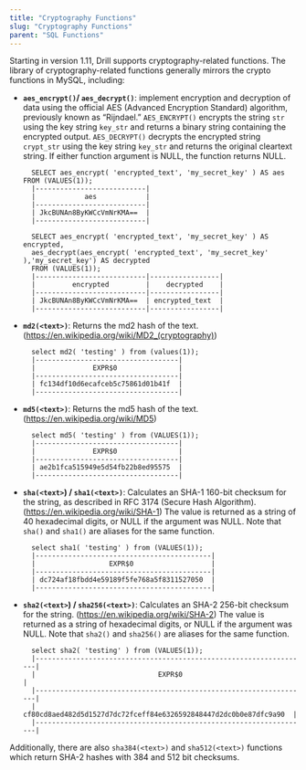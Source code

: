 ```yaml
---
title: "Cryptography Functions"
slug: "Cryptography Functions"
parent: "SQL Functions"
---
```


Starting in version 1.11, Drill supports cryptography-related functions. The library of cryptography-related functions generally mirrors the crypto functions in MySQL, including:

* **`aes_encrypt()`/ `aes_decrypt()`**: implement encryption and decryption of data using the official AES (Advanced Encryption Standard) algorithm, previously known as “Rijndael.”
 `AES_ENCRYPT()` encrypts the string `str` using the key string `key_str` and returns a binary string containing the encrypted output. `AES_DECRYPT()` decrypts the encrypted string `crypt_str` using the key string `key_str` and returns the original cleartext string. If either function argument is NULL, the function returns NULL.


		SELECT aes_encrypt( 'encrypted_text', 'my_secret_key' ) AS aes FROM (VALUES(1));
		|---------------------------|
		|            aes            |
		|---------------------------|
		| JkcBUNAn8ByKWCcVmNrKMA==  |
		|---------------------------|
		
		SELECT aes_encrypt( 'encrypted_text', 'my_secret_key' ) AS encrypted,
		aes_decrypt(aes_encrypt( 'encrypted_text', 'my_secret_key' ),'my_secret_key') AS decrypted
		FROM (VALUES(1));
		|---------------------------|-----------------|
		|         encrypted         |    decrypted    |
		|---------------------------|-----------------|
		| JkcBUNAn8ByKWCcVmNrKMA==  | encrypted_text  |
		|---------------------------|-----------------|


* **`md2(<text>)`**:  Returns the md2 hash of the text. (https://en.wikipedia.org/wiki/MD2_(cryptography))


		select md2( 'testing' ) from (values(1));
		|-----------------------------------|
		|              EXPR$0               |
		|-----------------------------------|
		| fc134df10d6ecafceb5c75861d01b41f  |
		|-----------------------------------|


* **`md5(<text>)`**: Returns the md5 hash of the text. (https://en.wikipedia.org/wiki/MD5)

		select md5( 'testing' ) from (VALUES(1));
		|-----------------------------------|
		|              EXPR$0               |
		|-----------------------------------|
		| ae2b1fca515949e5d54fb22b8ed95575  |
		|-----------------------------------|

* **`sha(<text>`) / `sha1(<text>)`**: Calculates an SHA-1 160-bit checksum for the string, as described in RFC 3174 (Secure Hash Algorithm). (https://en.wikipedia.org/wiki/SHA-1) The value is returned as a string of 40 hexadecimal digits, or NULL if the argument was NULL. Note that `sha()` and `sha1()` are aliases for the same function.

		select sha1( 'testing' ) from (VALUES(1));
		|-------------------------------------------|
		|                  EXPR$0                   |
		|-------------------------------------------|
		| dc724af18fbdd4e59189f5fe768a5f8311527050  |
		|-------------------------------------------|

* **`sha2(<text>`) / `sha256(<text>)`**: Calculates an SHA-2 256-bit checksum for the string. (https://en.wikipedia.org/wiki/SHA-2)  The value is returned as a string of hexadecimal digits, or NULL if the argument was NULL. Note that `sha2()` and `sha256()` are aliases for the same function.

		select sha2( 'testing' ) from (VALUES(1));
		|-------------------------------------------------------------------|
		|                              EXPR$0                               |
		|-------------------------------------------------------------------|
		| cf80cd8aed482d5d1527d7dc72fceff84e6326592848447d2dc0b0e87dfc9a90  |
		|-------------------------------------------------------------------|

Additionally, there are also `sha384(<text>)` and `sha512(<text>)` functions which return SHA-2 hashes with 384 and 512 bit checksums.